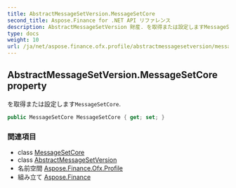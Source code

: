 ```yaml
---
title: AbstractMessageSetVersion.MessageSetCore
second_title: Aspose.Finance for .NET API リファレンス
description: AbstractMessageSetVersion 財産. を取得または設定しますMessageSetCore.
type: docs
weight: 10
url: /ja/net/aspose.finance.ofx.profile/abstractmessagesetversion/messagesetcore/
---
```

## AbstractMessageSetVersion.MessageSetCore property

を取得または設定します`MessageSetCore`.

```csharp
public MessageSetCore MessageSetCore { get; set; }
```

### 関連項目

* class [MessageSetCore](../../messagesetcore/)
* class [AbstractMessageSetVersion](../)
* 名前空間 [Aspose.Finance.Ofx.Profile](../../abstractmessagesetversion/)
* 組み立て [Aspose.Finance](../../../)


